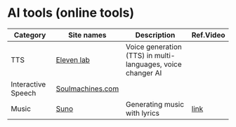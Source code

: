 # AI tools (online tools)

|Category|Site names|Description|Ref.Video|
|---|---|---|---|
|TTS|[Eleven lab](https://elevenlabs.io/)|Voice generation (TTS) in multi-languages, voice changer AI||
|Interactive Speech|[Soulmachines.com](https://www.soulmachines.com/)|||
|Music|[Suno](https://www.suno.ai/)|Generating music with lyrics|[link](https://youtu.be/yAmTz4xtWss?si=-T2fFIgZjvFonwBb)|
